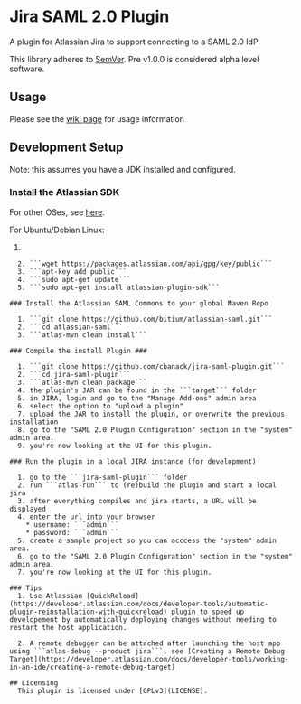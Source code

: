 # Jira SAML 2.0 Plugin

A plugin for Atlassian Jira to support connecting to a SAML 2.0 IdP.

This library adheres to [SemVer](http://semver.org). Pre v1.0.0 is considered alpha level software.

## Usage
Please see the [wiki page](https://github.com/bitium/jira-saml-plugin/wiki/Installation-and-Usage-Instructions) for usage information

## Development Setup

Note: this assumes you have a JDK installed and configured.

### Install the Atlassian SDK

  For other OSes, see [here](https://developer.atlassian.com/server/framework/atlassian-sdk/downloads/).  
  
  For Ubuntu/Debian Linux:
  1. ```sudo sh -c 'echo "deb https://packages.atlassian.com/atlassian-sdk-deb stable contrib" >>/etc/apt/sources.list'

```
  2. ```wget https://packages.atlassian.com/api/gpg/key/public```
  3. ```apt-key add public```
  4. ```sudo apt-get update```
  5. ```sudo apt-get install atlassian-plugin-sdk```

### Install the Atlassian SAML Commons to your global Maven Repo

  1. ```git clone https://github.com/bitium/atlassian-saml.git```
  2. ```cd atlassian-saml```
  3. ```atlas-mvn clean install```
  
### Compile the install Plugin ###

  1. ```git clone https://github.com/cbanack/jira-saml-plugin.git```
  2. ```cd jira-saml-plugin```
  3. ```atlas-mvn clean package```
  4. the plugin's JAR can be found in the ```target``` folder
  5. in JIRA, login and go to the "Manage Add-ons" admin area
  6. select the option to "upload a plugin"
  7. upload the JAR to install the plugin, or overwrite the previous installation
  8. go to the "SAML 2.0 Plugin Configuration" section in the "system" admin area.
  9. you're now looking at the UI for this plugin.

### Run the plugin in a local JIRA instance (for development)

  1. go to the ```jira-saml-plugin``` folder
  2. run ```atlas-run``` to (re)build the plugin and start a local jira
  3. after everything compiles and jira starts, a URL will be displayed
  4. enter the url into your browser
    * username: ```admin```
    * password: ```admin```
  5. create a sample project so you can acccess the "system" admin area.
  6. go to the "SAML 2.0 Plugin Configuration" section in the "system" admin area.
  7. you're now looking at the UI for this plugin.

### Tips
  1. Use Atlassian [QuickReload](https://developer.atlassian.com/docs/developer-tools/automatic-plugin-reinstallation-with-quickreload) plugin to speed up developement by automatically deploying changes without needing to restart the host application.
  
  2. A remote debugger can be attached after launching the host app using ```atlas-debug --product jira```, see [Creating a Remote Debug Target](https://developer.atlassian.com/docs/developer-tools/working-in-an-ide/creating-a-remote-debug-target)

## Licensing
  This plugin is licensed under [GPLv3](LICENSE).
